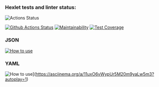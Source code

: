 ### Hexlet tests and linter status:
![Actions Status](/workflows/hexlet-check/badge.svg)

[![Github Actions Status](https://github.com/vcslav-v/python-project-lvl2/workflows/CI/badge.svg)](https://github.com/vcslav-v/python-project-lvl2/actions) [![Maintainability](https://api.codeclimate.com/v1/badges/0c60bc9aed629050ebb8/maintainability)](https://codeclimate.com/github/vcslav-v/python-project-lvl2/maintainability) [![Test Coverage](https://api.codeclimate.com/v1/badges/0c60bc9aed629050ebb8/test_coverage)](https://codeclimate.com/github/vcslav-v/python-project-lvl2/test_coverage)

### JSON
[![How to use](https://asciinema.org/a/sCwb2nwZVS1L9r8ZyrkjbcxMu.svg)](https://asciinema.org/a/sCwb2nwZVS1L9r8ZyrkjbcxMu?autoplay=1)

### YAML
![How to use](https://asciinema.org/a/11uxO6vWypUr5M20m9yaLw5m3.svg)](https://asciinema.org/a/11uxO6vWypUr5M20m9yaLw5m3?autoplay=1)